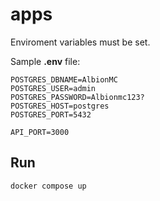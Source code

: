 # apps

Enviroment variables must be set.

Sample **.env** file:
```
POSTGRES_DBNAME=AlbionMC
POSTGRES_USER=admin      
POSTGRES_PASSWORD=Albionmc123?  
POSTGRES_HOST=postgres
POSTGRES_PORT=5432      

API_PORT=3000
```

## Run

```sh
docker compose up
```
